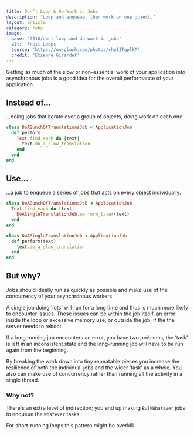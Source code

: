 ```yaml
---
title: Don’t Loop & Do Work in Jobs
description: 'Loop and enqueue, then work on one object.'
layout: article
category: ruby
image:
  base: '2018/dont-loop-and-do-work-in-jobs'
  alt: 'Fruit Loops'
  source: 'https://unsplash.com/photos/chp1ITgplkA'
  credit: 'Etienne Girardet'
---
```


Getting as much of the slow or non-essential work of your application into asynchronous jobs is a good idea for the overall performance of your application.

## Instead of…

...doing jobs that iterate over a group of objects, doing work on each one.

```ruby
class DoABunchOfTranslationsJob < ApplicationJob
  def perform
    Text.find_each do |text|
      text.do_a_slow_translation
    end
  end
end
```


## Use…

...a job to enqueue a series of jobs that acts on every object individually.

```ruby
class DoABunchOfTranslationsJob < ApplicationJob
  Text.find_each do |text|
    DoASingleTranslationJob.perform_later(text)
  end
end

class DoASingleTranslationJob < ApplicationJob
  def perform(text)
    text.do_a_slow_translation
  end
end
```


## But why?

Jobs should ideally run as quickly as possible and make use of the concurrency of your asynchronous workers.

A single job doing 'lots' will run for a long time and thus is much more likely to encounter issues. These issues can be within the job itself, an error inside the loop or excessive memory use, or outside the job, if the the server needs to reboot.

If a long running job encounters an error, you have two problems, the ‘task’ is left in an inconsistent state and the long-running job will have to be run again from the beginning.

By breaking the work down into tiny repeatable pieces you increase the resilience of both the individual jobs and the wider ‘task’ as a whole. You also can make use of concurrency rather than running all the activity in a single thread.


### Why not?

There's an extra level of indirection; you end up making `BulkWhatever` jobs to enqueue the `Whatever` tasks.

For short-running loops this pattern might be overkill.
